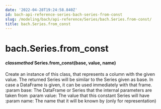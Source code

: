 ```yaml
---
date: '2022-04-28T19:24:58.840Z'
id: bach-api-reference-series-bach-series-from-const
slug: /modeling/bach/api-reference/Series/bach.Series.from-const/
title: bach.Series.from_const
---
```


# bach.Series.from_const


#### _classmethod_ Series.from_const(base, value, name)
Create an instance of this class, that represents a column with the given value.
The returned Series will be similar to the Series given as base. In case a DataFrame is given,
it can be used immediately with that frame.
:param base:    The DataFrame or Series that the internal parameters are taken from
:param value:   The value that this constant Series will have
:param name:    The name that it will be known by (only for representation)

<!-- !! processed by numpydoc !! -->
